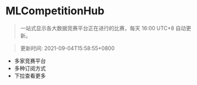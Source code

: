 # MLCompetitionHub

> 一站式显示各大数据竞赛平台正在进行的比赛，每天 16:00 UTC+8 自动更新。
  
> 更新时间: 2021-09-04T15:58:55+0800 

* 多家竞赛平台
* 多种订阅方式
* 下拉查看更多
